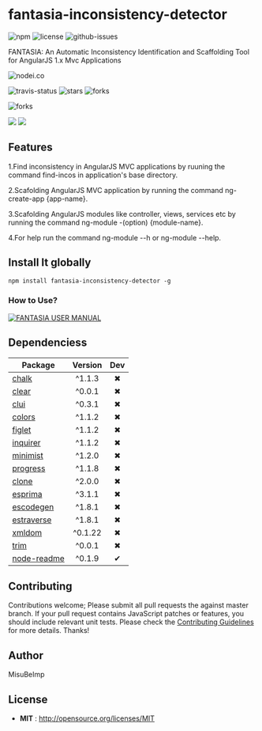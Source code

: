 # fantasia-inconsistency-detector

![npm](https://img.shields.io/npm/v/fantasia-inconsistency-detector.svg) ![license](https://img.shields.io/npm/l/fantasia-inconsistency-detector.svg) ![github-issues](https://img.shields.io/github/issues/MisuBeImp/FANTASIA.svg)

FANTASIA: An Automatic Inconsistency Identification and Scaffolding Tool for AngularJS 1.x Mvc Applications

![nodei.co](https://nodei.co/npm/fantasia-inconsistency-detector.png?downloads=true&downloadRank=true&stars=true)

![travis-status](https://img.shields.io/travis/MisuBeImp/FANTASIA.svg)
![stars](https://img.shields.io/github/stars/MisuBeImp/FANTASIA.svg)
![forks](https://img.shields.io/github/forks/MisuBeImp/FANTASIA.svg)

![forks](https://img.shields.io/github/forks/MisuBeImp/FANTASIA.svg)

![](https://david-dm.org/MisuBeImp/FANTASIA/status.svg)
![](https://david-dm.org/MisuBeImp/FANTASIA/dev-status.svg)

## Features

1.Find inconsistency in AngularJS MVC applications by ruuning the command find-incos in application's base directory.

2.Scafolding AngularJS MVC application by running the command ng-create-app {app-name}.

3.Scafolding AngularJS modules like controller, views, services etc by running the command ng-module -(option) {module-name}.

4.For help run the command ng-module --h or ng-module --help.

## Install It globally 

`npm install fantasia-inconsistency-detector -g`


### How to Use?

[![FANTASIA USER MANUAL](https://img.youtube.com/vi/ksqxrX9-SfI/0.jpg)](https://www.youtube.com/watch?v=ksqxrX9-SfI)

## Dependenciess

Package | Version | Dev
--- |:---:|:---:
[chalk](https://www.npmjs.com/package/chalk) | ^1.1.3 | ✖
[clear](https://www.npmjs.com/package/clear) | ^0.0.1 | ✖
[clui](https://www.npmjs.com/package/clui) | ^0.3.1 | ✖
[colors](https://www.npmjs.com/package/colors) | ^1.1.2 | ✖
[figlet](https://www.npmjs.com/package/figlet) | ^1.1.2 | ✖
[inquirer](https://www.npmjs.com/package/inquirer) | ^1.1.2 | ✖
[minimist](https://www.npmjs.com/package/minimist) | ^1.2.0 | ✖
[progress](https://www.npmjs.com/package/progress) | ^1.1.8 | ✖
[clone](https://www.npmjs.com/package/clone) | ^2.0.0 | ✖
[esprima](https://www.npmjs.com/package/esprima) | ^3.1.1 | ✖
[escodegen](https://www.npmjs.com/package/escodegen) | ^1.8.1 | ✖
[estraverse](https://www.npmjs.com/package/estraverse) | ^1.8.1 | ✖
[xmldom](https://www.npmjs.com/package/xmldom) | ^0.1.22 | ✖
[trim](https://www.npmjs.com/package/trim) | ^0.0.1 | ✖
[node-readme](https://www.npmjs.com/package/node-readme) | ^0.1.9 | ✔


## Contributing

Contributions welcome; Please submit all pull requests the against master branch. If your pull request contains JavaScript patches or features, you should include relevant unit tests. Please check the [Contributing Guidelines](contributng.md) for more details. Thanks!

## Author

MisuBeImp

## License

 - **MIT** : http://opensource.org/licenses/MIT
